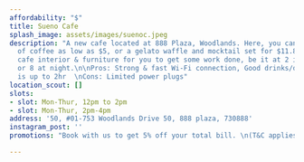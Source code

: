 ```yaml
---
affordability: "$"
title: Sueno Cafe
splash_image: assets/images/suenoc.jpeg
description: "A new cafe located at 888 Plaza, Woodlands. Here, you can get a cup
  of coffee as low as $5, or a gelato waffle and mocktail set for $11.80. Minimalistic
  cafe interior & furniture for you to get some work done, be it at 2 in the afternoon
  or 8 at night.\n\nPros: Strong & fast Wi-Fi connection, Good drinks/desserts, Booking
  is up to 2hr  \nCons: Limited power plugs"
location_scout: []
slots:
- slot: Mon-Thur, 12pm to 2pm
- slot: Mon-Thur, 2pm-4pm
address: '50, #01-753 Woodlands Drive 50, 888 plaza, 730888'
instagram_post: ''
promotions: "Book with us to get 5% off your total bill. \n(T&C applies)"

---
```

